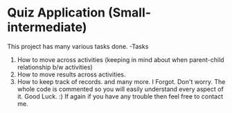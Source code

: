 # Quiz Application (Small-intermediate)
This project has many various tasks done.
-Tasks
1. How to move across activities (keeping in mind about when parent-child relationship b/w activities)
2. How to move results across activities.
3. How to keep track of records.
and many more. I Forgot. Don't worry. The whole code is commented so you will easily understand every aspect of it.
Good Luck. :)
If again if you have any trouble then feel free to contact me.
